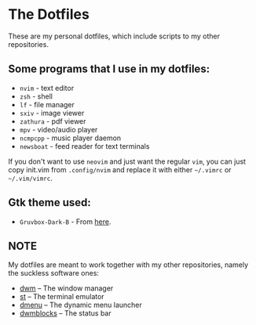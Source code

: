 # The Dotfiles
These are my personal dotfiles, which include scripts to my other repositories.

## Some programs that I use in my dotfiles:
- `nvim` - text editor
- `zsh` - shell
- `lf` - file manager
- `sxiv` - image viewer
- `zathura` - pdf viewer
- `mpv` - video/audio player
- `ncmpcpp` - music player daemon
- `newsboat` - feed reader for text terminals

If you don't want to use `neovim` and just want the regular `vim`, you can
just copy init.vim from `.config/nvim` and replace it with either
`~/.vimrc` or `~/.vim/vimrc`.

## Gtk theme used:
- `Gruvbox-Dark-B` - From [here](https://github.com/Fausto-Korpsvart/Gruvbox-GTK-Theme).

## NOTE
My dotfiles are meant to work together with my other repositories, namely the
suckless software ones:
- [dwm](https://github.com/x1nigo/dwm) &ndash; The window manager
- [st](https://github.com/x1nigo/st) &ndash; The terminal emulator
- [dmenu](https://github.com/x1nigo/dmenu) &ndash; The dynamic menu launcher
- [dwmblocks](https://github.com/x1nigo/dwmblocks) &ndash; The status bar
